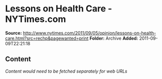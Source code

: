 # Lessons on Health Care - NYTimes.com

**Source:** http://www.nytimes.com/2011/09/05/opinion/lessons-on-health-care.html?src=rechp&pagewanted=print
**Folder:** Archive
**Added:** 2011-09-09T22:21:18




## Content
*Content would need to be fetched separately for web URLs*
